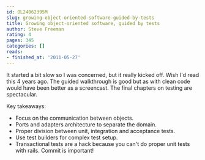 ```yaml
---
id: OL24062395M
slug: growing-object-oriented-software-guided-by-tests
title: Growing object-oriented software, guided by tests
author: Steve Freeman
rating: 4
pages: 345
categories: []
reads:
- finished_at: '2011-05-27'
---
```

It started a bit slow so I was concerned, but it really kicked off. Wish I'd read this 4 years ago. The guided walkthrough is good but as with clean code would have been better as a screencast. The final chapters on testing are spectacular.

Key takeaways:
- Focus on the communication between objects.
- Ports and adapters architecture to separate the domain.
- Proper division between unit, integration and acceptance tests.
- Use test builders for complex test setup.
- Transactional tests are a hack because you can't do proper unit tests with rails. Commit is important!
